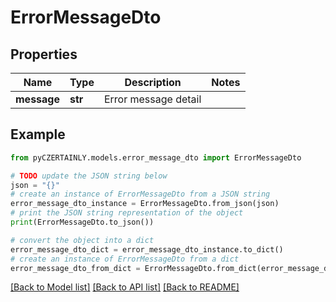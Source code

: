 # ErrorMessageDto


## Properties

Name | Type | Description | Notes
------------ | ------------- | ------------- | -------------
**message** | **str** | Error message detail | 

## Example

```python
from pyCZERTAINLY.models.error_message_dto import ErrorMessageDto

# TODO update the JSON string below
json = "{}"
# create an instance of ErrorMessageDto from a JSON string
error_message_dto_instance = ErrorMessageDto.from_json(json)
# print the JSON string representation of the object
print(ErrorMessageDto.to_json())

# convert the object into a dict
error_message_dto_dict = error_message_dto_instance.to_dict()
# create an instance of ErrorMessageDto from a dict
error_message_dto_from_dict = ErrorMessageDto.from_dict(error_message_dto_dict)
```
[[Back to Model list]](../README.md#documentation-for-models) [[Back to API list]](../README.md#documentation-for-api-endpoints) [[Back to README]](../README.md)


